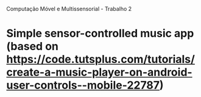 Computação Móvel e Multissensorial - Trabalho 2

# Simple sensor-controlled music app (based on https://code.tutsplus.com/tutorials/create-a-music-player-on-android-user-controls--mobile-22787)
